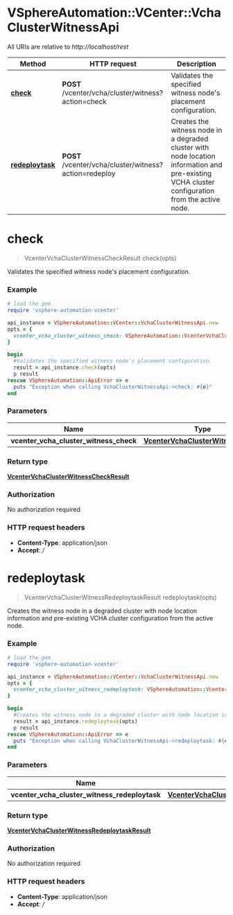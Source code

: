 # VSphereAutomation::VCenter::VchaClusterWitnessApi

All URIs are relative to *http://localhost/rest*

Method | HTTP request | Description
------------- | ------------- | -------------
[**check**](VchaClusterWitnessApi.md#check) | **POST** /vcenter/vcha/cluster/witness?action&#x3D;check | Validates the specified witness node&#39;s placement configuration.
[**redeploytask**](VchaClusterWitnessApi.md#redeploytask) | **POST** /vcenter/vcha/cluster/witness?action&#x3D;redeploy | Creates the witness node in a degraded cluster with node location information and pre-existing VCHA cluster configuration from the active node.


# **check**
> VcenterVchaClusterWitnessCheckResult check(opts)

Validates the specified witness node's placement configuration.

### Example
```ruby
# load the gem
require 'vsphere-automation-vcenter'

api_instance = VSphereAutomation::VCenter::VchaClusterWitnessApi.new
opts = {
  vcenter_vcha_cluster_witness_check: VSphereAutomation::VcenterVchaClusterWitnessCheck.new # VcenterVchaClusterWitnessCheck | 
}

begin
  #Validates the specified witness node's placement configuration.
  result = api_instance.check(opts)
  p result
rescue VSphereAutomation::ApiError => e
  puts "Exception when calling VchaClusterWitnessApi->check: #{e}"
end
```

### Parameters

Name | Type | Description  | Notes
------------- | ------------- | ------------- | -------------
 **vcenter_vcha_cluster_witness_check** | [**VcenterVchaClusterWitnessCheck**](VcenterVchaClusterWitnessCheck.md)|  | [optional] 

### Return type

[**VcenterVchaClusterWitnessCheckResult**](VcenterVchaClusterWitnessCheckResult.md)

### Authorization

No authorization required

### HTTP request headers

 - **Content-Type**: application/json
 - **Accept**: */*



# **redeploytask**
> VcenterVchaClusterWitnessRedeploytaskResult redeploytask(opts)

Creates the witness node in a degraded cluster with node location information and pre-existing VCHA cluster configuration from the active node.

### Example
```ruby
# load the gem
require 'vsphere-automation-vcenter'

api_instance = VSphereAutomation::VCenter::VchaClusterWitnessApi.new
opts = {
  vcenter_vcha_cluster_witness_redeploytask: VSphereAutomation::VcenterVchaClusterWitnessRedeploytask.new # VcenterVchaClusterWitnessRedeploytask | 
}

begin
  #Creates the witness node in a degraded cluster with node location information and pre-existing VCHA cluster configuration from the active node.
  result = api_instance.redeploytask(opts)
  p result
rescue VSphereAutomation::ApiError => e
  puts "Exception when calling VchaClusterWitnessApi->redeploytask: #{e}"
end
```

### Parameters

Name | Type | Description  | Notes
------------- | ------------- | ------------- | -------------
 **vcenter_vcha_cluster_witness_redeploytask** | [**VcenterVchaClusterWitnessRedeploytask**](VcenterVchaClusterWitnessRedeploytask.md)|  | [optional] 

### Return type

[**VcenterVchaClusterWitnessRedeploytaskResult**](VcenterVchaClusterWitnessRedeploytaskResult.md)

### Authorization

No authorization required

### HTTP request headers

 - **Content-Type**: application/json
 - **Accept**: */*



